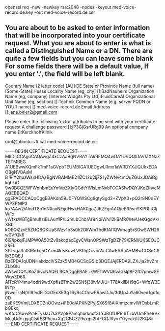 openssl req -new -newkey rsa:2048 -nodes -keyout med-voice-record.de.key -out med-voice-record.de.csr

You are about to be asked to enter information that will be incorporated
into your certificate request.
What you are about to enter is what is called a Distinguished Name or a DN.
There are quite a few fields but you can leave some blank
For some fields there will be a default value,
If you enter '.', the field will be left blank.
-----
Country Name (2 letter code) [AU]:DE
State or Province Name (full name) [Some-State]:Hesse
Locality Name (eg, city) []:BadNauheim
Organization Name (eg, company) [Internet Widgits Pty Ltd]:FluidCareAI
Organizational Unit Name (eg, section) []:Technik
Common Name (e.g. server FQDN or YOUR name) []:med-voice-record.de
Email Address []:jana.beier2@gmail.com

Please enter the following 'extra' attributes
to be sent with your certificate request
A challenge password []:jP3GjGsrURg99
An optional company name []:KerckhoffKlinik

root@ubuntu:~# cat med-voice-record.de.csr       

-----BEGIN CERTIFICATE REQUEST-----
MIIDIjCCAgoCAQAwgZ4xCzAJBgNVBAYTAkRFMQ4wDAYDVQQIDAVIZXNzZTETMBEG
A1UEBwwKQmFkTmF1aGVpbTEUMBIGA1UECgwLRmx1aWRDYXJlQUkxEDAOBgNVBAsM
B1RlY2huaWsxHDAaBgNVBAMME21lZC12b2ljZS1yZWNvcmQuZGUxJDAiBgkqhkiG
9w0BCQEWFWphbmEuYmVpZXIyQGdtYWlsLmNvbTCCASIwDQYJKoZIhvcNAQEBBQAD
ggEPADCCAQoCggEBAKdn59J0FYQWSCg8gtySgd3+ZVpX3+pQ2r8N0dEYWPZPNIP3
ko7AAw2iAIndT8p1nNXaoNEijdHwkHAK0gaZJKZFgrAAQ/eEfRwnYKPDhiCIjWFx
yWfxsWBTgBmuhziBLAurfIP/LSmLbChb/Ar8NdiWh/l2kBMR0hevUekGgoVx/XBb
kOEQiZzvE5ZUQ8QKUaSWzv1b3s0h2OliWmThdKfAl1QWmJg5rSOwSWH29w0VfQk6
6l9/ipkqiFJMPW0A50tZv9akqdacEgvCWsnOPSWzTgDZh79/ERNi/UKSEOJCzREL
3PTvgJRu006rdxj5CY+m4kfsKuwLVKRqD+voiWcCAwEAAaA+MBwGCSqGSIb3DQEJ
BzEPDA1qUDNHakdzclVSZzk5MB4GCSqGSIb3DQEJAjERDA9LZXJja2hvZmZLbGlu
aWswDQYJKoZIhvcNAQELBQADggEBAE+kWE1IWVQ6vaGslp8F2f07pmwSEWgsZD6R
AlTcRYr4mu4odN9wdXpfIsBTm2w2SN5j38ivMJ/U+T78AkilBH9qG+WfqW3ElNYp
jNwdTiaN/VI6fvdFlr3zGEcXE3gT6yRsCOcwPRawDJx/3dUpJuYa60ved1gdfq0D
zaEKE9VmjLDXBC2nOOwz+iFE0qIAPXN2PyjSX6Sf8AlXhmzcmvWfOsbLmRbGEkdj
wKtqCAwwPmRTyskQ7s3AVp8Pamqhbrknof3LYJBOfUPRi6T+bVUmRhe8VxMcaDdc
gyq0IsifE3P5cu+Xq2CBGZZ9vxgs2btFGQJRyv7Y/ycak/U2KQ8=
-----END CERTIFICATE REQUEST-----
